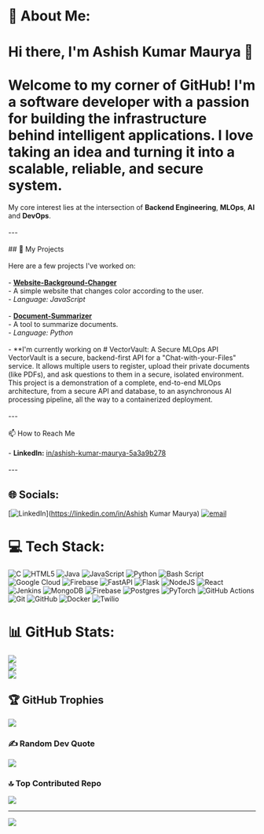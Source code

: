 # 💫 About Me:
# Hi there, I'm Ashish Kumar Maurya 👋<br><br>Welcome to my corner of GitHub! I'm a software developer with a passion for building the infrastructure behind intelligent applications. I love taking an idea and turning it into a scalable, reliable, and secure system.

My core interest lies at the intersection of **Backend Engineering**, **MLOps**, **AI** and **DevOps**.<br><br>---<br><br>## 🚀 My Projects<br><br>Here are a few projects I've worked on:<br><br>-   **[Website-Background-Changer](https://github.com/AshishKumarMaurya-newbie/Website-Background-Changer)**<br>    -   A simple website that changes color according to the user.<br>    -   *Language: JavaScript*<br><br>-   **[Document-Summarizer](https://github.com/AshishKumarMaurya-newbie/Document-Summarizer)**<br>    -   A tool to summarize documents.<br>    -   *Language: Python*<br><br>- **I'm currently working on # VectorVault: A Secure MLOps API<br>      VectorVault is a secure, backend-first API for a "Chat-with-your-Files" service. It allows multiple users to register, upload their private documents (like PDFs), and ask questions to them in a secure, isolated environment.<br>     This project is a demonstration of a complete, end-to-end MLOps architecture, from a secure API and database, to an asynchronous AI processing pipeline, all the way to a containerized deployment.<br><br>---<br><br>📫 How to Reach Me<br><br>-   **LinkedIn:** [in/ashish-kumar-maurya-5a3a9b278](https://www.linkedin.com/in/ashish-kumar-maurya-5a3a9b278)<br><br>---


## 🌐 Socials:
[![LinkedIn](https://img.shields.io/badge/LinkedIn-%230077B5.svg?logo=linkedin&logoColor=white)](https://linkedin.com/in/Ashish Kumar Maurya) [![email](https://img.shields.io/badge/Email-D14836?logo=gmail&logoColor=white)](mailto:akmbup1@gmail.com) 

# 💻 Tech Stack:
![C](https://img.shields.io/badge/c-%2300599C.svg?style=for-the-badge&logo=c&logoColor=white) ![HTML5](https://img.shields.io/badge/html5-%23E34F26.svg?style=for-the-badge&logo=html5&logoColor=white) ![Java](https://img.shields.io/badge/java-%23ED8B00.svg?style=for-the-badge&logo=openjdk&logoColor=white) ![JavaScript](https://img.shields.io/badge/javascript-%23323330.svg?style=for-the-badge&logo=javascript&logoColor=%23F7DF1E) ![Python](https://img.shields.io/badge/python-3670A0?style=for-the-badge&logo=python&logoColor=ffdd54) ![Bash Script](https://img.shields.io/badge/bash_script-%23121011.svg?style=for-the-badge&logo=gnu-bash&logoColor=white) ![Google Cloud](https://img.shields.io/badge/GoogleCloud-%234285F4.svg?style=for-the-badge&logo=google-cloud&logoColor=white) ![Firebase](https://img.shields.io/badge/firebase-%23039BE5.svg?style=for-the-badge&logo=firebase) ![FastAPI](https://img.shields.io/badge/FastAPI-005571?style=for-the-badge&logo=fastapi) ![Flask](https://img.shields.io/badge/flask-%23000.svg?style=for-the-badge&logo=flask&logoColor=white) ![NodeJS](https://img.shields.io/badge/node.js-6DA55F?style=for-the-badge&logo=node.js&logoColor=white) ![React](https://img.shields.io/badge/react-%2320232a.svg?style=for-the-badge&logo=react&logoColor=%2361DAFB) ![Jenkins](https://img.shields.io/badge/jenkins-%232C5263.svg?style=for-the-badge&logo=jenkins&logoColor=white) ![MongoDB](https://img.shields.io/badge/MongoDB-%234ea94b.svg?style=for-the-badge&logo=mongodb&logoColor=white) ![Firebase](https://img.shields.io/badge/firebase-a08021?style=for-the-badge&logo=firebase&logoColor=ffcd34) ![Postgres](https://img.shields.io/badge/postgres-%23316192.svg?style=for-the-badge&logo=postgresql&logoColor=white) ![PyTorch](https://img.shields.io/badge/PyTorch-%23EE4C2C.svg?style=for-the-badge&logo=PyTorch&logoColor=white) ![GitHub Actions](https://img.shields.io/badge/github%20actions-%232671E5.svg?style=for-the-badge&logo=githubactions&logoColor=white) ![Git](https://img.shields.io/badge/git-%23F05033.svg?style=for-the-badge&logo=git&logoColor=white) ![GitHub](https://img.shields.io/badge/github-%23121011.svg?style=for-the-badge&logo=github&logoColor=white) ![Docker](https://img.shields.io/badge/docker-%230db7ed.svg?style=for-the-badge&logo=docker&logoColor=white) ![Twilio](https://img.shields.io/badge/Twilio-F22F46?style=for-the-badge&logo=Twilio&logoColor=white)
# 📊 GitHub Stats:
![](https://github-readme-stats.vercel.app/api?username=AshishKumarMaurya-newbie&theme=onedark&hide_border=false&include_all_commits=true&count_private=true)<br/>
![](https://nirzak-streak-stats.vercel.app/?user=AshishKumarMaurya-newbie&theme=onedark&hide_border=false)<br/>
![](https://github-readme-stats.vercel.app/api/top-langs/?username=AshishKumarMaurya-newbie&theme=onedark&hide_border=false&include_all_commits=true&count_private=true&layout=compact)

## 🏆 GitHub Trophies
![](https://github-profile-trophy.vercel.app/?username=AshishKumarMaurya-newbie&theme=dracula&no-frame=true&no-bg=false&margin-w=4)

### ✍️ Random Dev Quote
![](https://quotes-github-readme.vercel.app/api?type=horizontal&theme=radical)

### 🔝 Top Contributed Repo
![](https://github-contributor-stats.vercel.app/api?username=AshishKumarMaurya-newbie&limit=5&theme=dark&combine_all_yearly_contributions=true)

---
[![](https://visitcount.itsvg.in/api?id=AshishKumarMaurya-newbie&icon=10&color=13)](https://visitcount.itsvg.in)

<!-- Proudly created with GPRM ( https://gprm.itsvg.in ) -->

